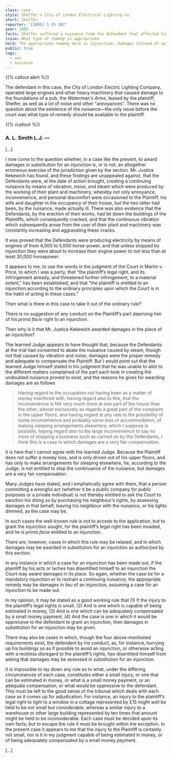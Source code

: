 ```yaml
---
class: case
style: Shelfer v City of London Electrical Lighting Co.
short: Shelfer
reporter: '[1895] 1 Ch 287'
year: 1895
facts: Shelfer suffered a nuisance from the defendant that affected his property. 
issue: What type of remedy is appropriate
held: The appropriate remedy here is injunction. Damages instead of an injunction for nuisance are only appropriate where the injury is small, able to be quantified and adequately compensated with money, and an injunction would be oppressive to the defendant
public: true
tags:
  - use
  - nuisance
---
```



{{% callout alert %}}

The defendant in this case, the City of London Electric Lighting Company, operated large engines and other heavy machinery that caused damage to the foundations of a pub, the *Waterman's Arms*, leased by the plaintiff, Shelfer, as well as a lot of noise and other "annoyances". There was no question about the existence of the nuisance—the only issue before the court was what type of remedy should be available to the plaintiff.

{{% /callout %}}

### A. L. Smith L.J. — 

[...]

I now come to the question whether, in a case like the present, to award damages in substitution for an injunction is, or is not, an altogether erroneous exercise of the jurisdiction given by the section. Mr. Justice Kekewich has found, and these findings are unappealed against, that the Defendants were, at the date of action brought, creating a continuing nuisance by means of vibration, noise, and steam which were produced by the working of their plant and machinery, whereby not only annoyance, inconvenience, and personal discomfort were occasioned to the Plaintiff, his wife and daughter in the occupancy of their house, but the two latter had been, by the nuisance, made actually ill. There was also evidence that the Defendants, by the erection of their works, had let down the buildings of the Plaintiffs, which consequently cracked, and that the continuous vibration which subsequently arose from the user of their plant and machinery was constantly increasing and aggravating these cracks.

It was proved that the Defendants were producing electricity by means of engines of from 4,000 to 5,000 horse-power, and that unless stopped by injunction they were about to increase their engine power to not less than at least 20,000 horsepower.

It appears to me, to use the words in the judgment of the Court in Martin v. Price, to which I was a party, that "the plain­tiff’s legal right, and its infringement already, and threatened further infringement, to a material extent," has been established, and that "the plaintiff is entitled to an injunction according to the ordinary principles upon which the Court is in the habit of acting in these cases."

Then what is there in this case to take it out of the ordinary rule?

There is no suggestion of any conduct on the Plaintiff’s part depriving him of his *prima facie* right to an injunction.

Then why is it that Mr. Justice Kekewich awarded damages in the place of an injunction? 

The learned Judge appears to have thought that, because the Defendants at the trial had consented to abate the nuisance caused by steam, though not that caused by vibration and noise, damages were the proper remedy and adequate to compensate the Plaintiff. But I would point out that the learned Judge himself stated in his judgment that he was unable to allot to the different matters complained of the part each took in creating the undoubted nuisance proved to exist, and the reasons he gives for awarding damages are as follows

> Having regard to the occupation not having been as a matter of money interfered with, having regard also to this, that the inconvenience is felt very much more at one part of the house than the other, almost exclusively as regards a great part of the complaint in the upper floors, and having regard at any rate to the possibility of some inconvenience and probably some loss of accommodation, of making sleeping arrangements elsewhere, which I suppose is possible, haying regard also to the large inconvenience to say no more of stopping a business such as carried on by the Defendants, I think this is a case in which damages are a very fair compensation.

It is here that I cannot agree with the learned Judge. Because the Plaintiff does not suffer a money loss, and is only driven out of his upper floors, and has only to make arrangements for sleeping elsewhere, he, according to the Judge, is not entitled to stop the continuance of the nuisance, but damages are a very fair compensation.

Many Judges have stated, and I emphatically agree with them, that a person committing a wrongful act (whether it be a public company for public purposes or a private individual) is not thereby entitled to ask the Court to sanction his doing so by purchasing his neighbour’s rights, by assessing damages in that behalf, leaving his neighbour with the nuisance, or his lights dimmed, as the case may be.

In such cases the well-known rule is not to accede to the application, but to grant the injunction sought, for the plaintiff’s legal right has been invaded, and he is *prima facie* entitled to an injunction.

There are, however, cases in which this rule may be relaxed, and in which damages may be awarded in substitution for an injunction as authorized by this section.

In any instance in which a case for an injunction has been made out, if the plaintiff by his acts or laches has disentitled himself to an injunction the Court may award damages in its place. So again, whether the case be for a mandatory injunction or to restrain a continuing nuisance, the appropriate remedy may be damages in lieu of an injunction, assuming a case for an injunction to be made out.

In my opinion, it may be stated as a good working rule that (1) If the injury to the plaintiff’s legal rights is small, (2) And is one which is capable of being estimated in money, (3) And is one which can be adequately compensated by a small money payment, (4) And the case is one in which it would be oppressive to the defendant to grant an injunction, then damages in substitution for an injunction may be given.

There may also be cases in which, though the four above-mentioned requirements exist, the defendant by his conduct, as, for instance, hurrying up his buildings so as if possible to avoid an injunction, or otherwise acting with a reckless disregard to the plaintiff’s rights, has disentitled himself from asking that damages may be assessed in substitution for an injunction.

It is impossible to lay down any rule as to what, under the differing circumstances of each case, constitutes either a small injury, or one that can be estimated in money, or what is a small money payment, or an adequate compensation, or what would be oppressive to the defendant. This must be left to the good sense of the tribunal which deals with each case as it comes up for adjudication. For instance, an injury to the plaintiff’s legal right to light to a window in a cottage represented by £15 might well be held to be not small but considerable; whereas a similar injury to a warehouse or other large building represented by ten times that amount might be held to be inconsiderable. Each case must be decided upon its own facts; but to escape the rule it must be brought within the exception. In the present case it appears to me that the injury to the Plaintiff is certainly not small, nor is it in my judgment capable of being estimated in money, or of being adequately compensated by a small money payment.

[…]
